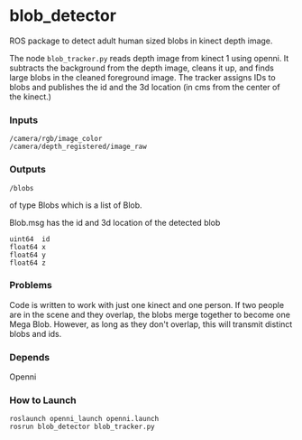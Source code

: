 blob_detector
=============

ROS package to detect adult human sized blobs in kinect depth image. 

The node `blob_tracker.py` reads depth image from kinect 1 using openni. It subtracts the background from the depth image, cleans it up, and finds large blobs in the cleaned foreground image. The tracker assigns IDs to blobs and publishes the id and the 3d location (in cms from the center of the kinect.)

### Inputs

    /camera/rgb/image_color
    /camera/depth_registered/image_raw

### Outputs

    /blobs

of type Blobs which is a list of Blob.

Blob.msg has the id and 3d location of the detected blob

```
uint64  id
float64 x
float64 y
float64 z
```

### Problems

Code is written to work with just one kinect and one person. If two people are in the scene and they overlap, the blobs merge together to become one Mega Blob. However, as long as they don't overlap, this will transmit distinct blobs and ids.


### Depends

Openni

### How to Launch

```
roslaunch openni_launch openni.launch 
rosrun blob_detector blob_tracker.py
```

